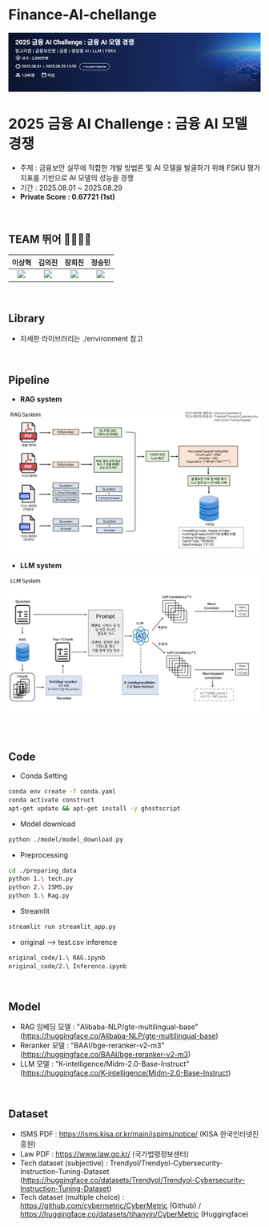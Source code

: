 # Finance-AI-chellange
![panel](./asset/panel.png)

# 2025 금융 AI Challenge : 금융 AI 모델 경쟁
- 주제 : 금융보안 실무에 적합한 개발 방법론 및 AI 모델을 발굴하기 위해 FSKU 평가지표를 기반으로 AI 모델의 성능을 경쟁
- 기간 : 2025.08.01 ~ 2025.08.29
- **Private Score : 0.67721 (1st)**

<br />

## TEAM 뛰어 🧑‍💻👩‍💻

| 이상혁 | 김의진 | 장희진 | 정승민 |
| :---: | :---: | :---: | :---: |
| <img src="https://avatars.githubusercontent.com/u/110239629?v=4" width=300> | <img src="https://avatars.githubusercontent.com/u/94896197?v=4" width=300> | <img src="https://avatars.githubusercontent.com/u/105128163?v=4" width=300> | <img src="https://avatars.githubusercontent.com/u/105360496?v=4" width=300> |

<br />

## Library

- 자세한 라이브러리는 ./environment 참고

<br />

## Pipeline
- **RAG system**
  
![RAG_system](./asset/RAG_system.png)

- **LLM system**
  
![LLM_system](./asset/LLM_system.png)

<br />

## Code
- Conda Setting 
```bash
conda env create -f conda.yaml
conda activate construct
apt-get update && apt-get install -y ghostscript
```

- Model download

```bash
python ./model/model_download.py
```

- Preprocessing

```bash
cd ./preparing_data
python 1.\ tech.py
python 2.\ ISMS.py
python 3.\ Rag.py
```

- Streamlit

```bash
streamlit run streamlit_app.py
```

- original --> test.csv inference
```bash
original_code/1.\ RAG.ipynb
original_code/2.\ Inference.ipynb
```
<br />

## Model
- RAG 임베딩 모델 : "Alibaba-NLP/gte-multilingual-base" (https://huggingface.co/Alibaba-NLP/gte-multilingual-base)
- Reranker 모델 : "BAAI/bge-reranker-v2-m3" (https://huggingface.co/BAAI/bge-reranker-v2-m3)
- LLM 모델 : "K-intelligence/Midm-2.0-Base-Instruct" (https://huggingface.co/K-intelligence/Midm-2.0-Base-Instruct)

<br />

## Dataset
- ISMS PDF : https://isms.kisa.or.kr/main/ispims/notice/ (KISA 한국인터넷진흥원)
- Law PDF : https://www.law.go.kr/ (국가법령정보센터)
- Tech dataset (subjective) : Trendyol/Trendyol-Cybersecurity-Instruction-Tuning-Dataset (https://huggingface.co/datasets/Trendyol/Trendyol-Cybersecurity-Instruction-Tuning-Dataset)
- Tech dataset (multiple choice) : https://github.com/cybermetric/CyberMetric (Github) / https://huggingface.co/datasets/tihanyin/CyberMetric (Huggingface)
